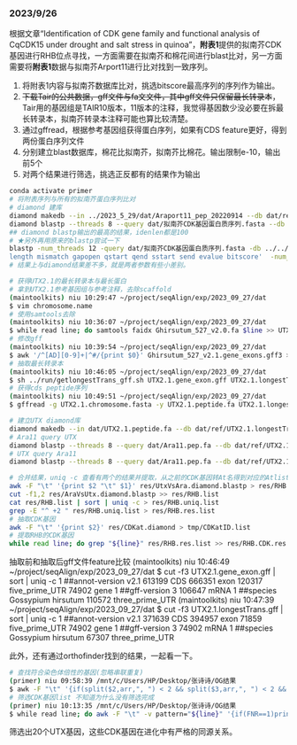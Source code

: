### 2023/9/26
根据文章“Identification of CDK gene family and functional analysis of CqCDK15 under drought and salt stress in quinoa”，**附表1**提供的拟南芥CDK基因进行RHB位点寻找，一方面需要在拟南芥和棉花间进行blast比对，另一方面需要将**附表1**数据与拟南芥Arport11进行比对找到一致序列。

1. 将附表1内容与拟南芥数据库比对，挑选bitscore最高序列的序列作为输出。
2. ~~下载Tair的公共数据，gff文件与fa文文件，其中gff文件只保留最长转录本~~，Tair用的基因组是TAIR10版本，11版本的注释，我觉得基因数少没必要在拆最长转录本，拟南芥转录本注释可能也算比较清楚。
3. 通过gffread，根据参考基因组获得蛋白序列，如果有CDS feature更好，得到两份蛋白序列文件
4. 分别建立blast数据库，棉花比拟南芥，拟南芥比棉花。输出限制e-10，输出前5个
5. 对两个结果进行筛选，挑选正反都有的结果作为输出


```bash
conda activate primer
# 将附表序列与所有的拟南芥蛋白序列比对
# diamond 建库
diamond makedb --in ../2023_5_29/dat/Araport11_pep_20220914 --db dat/ref/Ara11
diamond blastp --threads 8 --query dat/拟南芥CDK基因蛋白质序列.fasta --db dat/ref/Ara11.dmnd --outfmt 6 qseqid sseqid pident length mismatch gapopen qstart qend sstart send evalue bitscore --max-target-seqs 1 --evalue 10e-10 --out res/CDKat.diamond
## diamond blastp输出的最高的结果，idenlen都是100
# ★另外再用原来的blastp尝试一下
blastp -num_threads 12 -query dat/拟南芥CDK基因蛋白质序列.fasta -db ../../ref/Ara11 -outfmt '6 qaccver saccver pident
length mismatch gapopen qstart qend sstart send evalue bitscore'  -num_alignments 5 -out res/CDKat.blastp -seg yes
# 结果上与diamond结果差不多，就是两者参数有些小差别。

# 获得UTX2.1的最长转录本与最长蛋白
# 拿到UTX2.1参考基因组与参考注释，去除scaffold
(maintoolkits) niu 10:29:47 ~/project/seqAlign/exp/2023_09_27/dat
$ vim chromosome.name
# 使用samtools去除
(maintoolkits) niu 10:36:07 ~/project/seqAlign/exp/2023_09_27/dat
$ while read line; do samtools faidx Ghirsutum_527_v2.0.fa $line >> UTX2.1.chromosome.fasta;done < chromosome.name
# 修改gff
(maintoolkits) niu 10:39:54 ~/project/seqAlign/exp/2023_09_27/dat
$ awk '/^[AD][0-9]+|^#/{print $0}' Ghirsutum_527_v2.1.gene_exons.gff3 > UTX2.1.gene_exon.gff
# 抽取最长转录本
(maintoolkits) niu 10:46:05 ~/project/seqAlign/exp/2023_09_27/dat
$ sh ../run/getlongestTrans_gff.sh UTX2.1.gene_exon.gff UTX2.1.longestTrans.gff
# 获得cds peptide序列
(maintoolkits) niu 10:49:51 ~/project/seqAlign/exp/2023_09_27/dat
$ gffread -g UTX2.1.chromosome.fasta -y UTX2.1.peptide.fa UTX2.1.longestTrans.gff

# 建立UTX diamond库
diamond makedb --in dat/UTX2.1.peptide.fa --db dat/ref/UTX2.1.longestTranspep
# Ara11 query UTX
diamond blastp --threads 8 --query dat/Ara11.pep.fa --db dat/ref/UTX2.1.longestTranspep.dmnd --outfmt 6 qseqid sseqid pident length mismatch gapopen qstart qend sstart send evalue bitscore --max-target-seqs 5 --evalue 10e-10 --out res/AraVsUtx.diamond.blastp
# UTX query Ara11
diamond blastp --threads 8 --query dat/Ara11.pep.fa --db dat/ref/UTX2.1.longestTranspep.dmnd --outfmt 6 qseqid sseqid pident length mismatch gapopen qstart qend sstart send evalue bitscore --max-target-seqs 5 --evalue 10e-10 --out res/AraVsUtx.diamond.blastp

# 合并结果，uniq -c 查看有两个的结果并提取，从之前的CDK基因转At名得到对应的Atlist，最后终提取RHB.CDK.list
awk -F "\t" '{print $2 "\t" $1}' res/UtxVsAra.diamond.blastp > res/RHB.list
cut -f1,2 res/AraVsUtx.diamond.blastp >> res/RHB.list
cat res/RHB.list | sort | uniq -c > res/RHB.uniq.list
grep -E "^ +2 " res/RHB.uniq.list > res/RHB.res.list
# 抽取CDK基因
awk -F "\t" '{print $2}' res/CDKat.diamond > tmp/CDKatID.list
# 提取RHB的CDK基因
while read line; do grep "${line}" res/RHB.res.list >> res/RHB.CDK.res.list; done < tmp/CDKatID.list
```

抽取前和抽取后gff文件feature比较
	(maintoolkits) niu 10:46:49 ~/project/seqAlign/exp/2023_09_27/dat
	$ cut -f3 UTX2.1.gene_exon.gff | sort | uniq -c
	      1 ##annot-version v2.1
	 613199 CDS
	 666351 exon
	 120317 five_prime_UTR
	  74902 gene
	      1 ##gff-version 3
	 106647 mRNA
	      1 ##species Gossypium hirsutum
	 110572 three_prime_UTR
	(maintoolkits) niu 10:47:39 ~/project/seqAlign/exp/2023_09_27/dat
	$ cut -f3 UTX2.1.longestTrans.gff | sort | uniq -c
	      1 ##annot-version v2.1
	 371639 CDS
	 394957 exon
	  71859 five_prime_UTR
	  74902 gene
	      1 ##gff-version 3
	  74902 mRNA
	      1 ##species Gossypium hirsutum
	  67307 three_prime_UTR

此外，还有通过orthofinder找到的结果，一起看一下。
```bash
# 查找符合染色体倍性的基因(忽略串联重复)
(primer) niu 09:58:39 /mnt/c/Users/HP/Desktop/张诗诗/OG结果
$ awk -F "\t" '{if(split($2,arr,", ") < 2 && split($3,arr,", ") < 2 && split($4,arr,", ") < 2 && split($5,arr,", ") < 2 && split($6,arr,", ") < 2 && split($7,arr,", ") < 2 && split($8,arr,", ") < 2 && split($9,arr,", ") < 2) print $0}' uniqorthofindOG.tsv > singlepair.tsv
# 筛选CDK基因list 不知道为什么没有筛选完成
(primer) niu 10:13:35 /mnt/c/Users/HP/Desktop/张诗诗/OG结果
$ while read line; do awk -F "\t" -v pattern="${line}" '{if(FNR==1)print $0}{if( $0 ~ pattern )print $0}' singlepair.tsv >> CDKgeneOG.tsv ; done < CDKgenelist.tsv
```
筛选出20个UTX基因，这些CDK基因在进化中有严格的同源关系。
